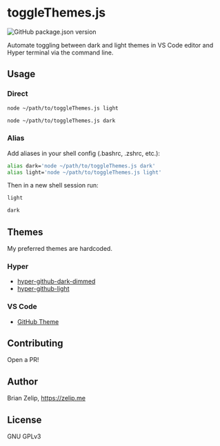 # toggleThemes.js

![GitHub package.json version](https://img.shields.io/github/package-json/v/brianzelip/toggle-themes)

Automate toggling between dark and light themes in VS Code editor and Hyper terminal via the command line.

## Usage

### Direct

```bash
node ~/path/to/toggleThemes.js light
```

```bash
node ~/path/to/toggleThemes.js dark
```

### Alias

Add aliases in your shell config (.bashrc, .zshrc, etc.):

```bash
alias dark='node ~/path/to/toggleThemes.js dark'
alias light='node ~/path/to/toggleThemes.js light'
```

Then in a new shell session run:

```bash
light
```

```bash
dark
```

## Themes

My preferred themes are hardcoded.

### Hyper

- [hyper-github-dark-dimmed](https://github.com/brianzelip/hyper-github-dark-dimmed)
- [hyper-github-light](https://github.com/brianzelip/hyper-github-light)

### VS Code

- [GitHub Theme](https://marketplace.visualstudio.com/items?itemName=GitHub.github-vscode-theme)

## Contributing

Open a PR!

## Author

Brian Zelip, https://zelip.me

## License

GNU GPLv3

